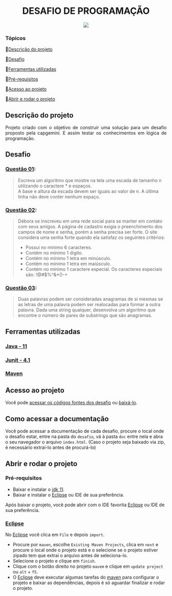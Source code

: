 <h1 align="center"> DESAFIO DE PROGRAMAÇÃO  </h1>
<p align="center">
<img src="http://img.shields.io/static/v1?label=STATUS&message=TERMINADO&color=GREEN&style=for-the-badge"/>
</p>

### Tópicos 

:small_blue_diamond:[Descrição do projeto](#descrição-do-projeto)

:small_blue_diamond:[Desafio](#desafio)

:small_blue_diamond:[Ferramentas utilizadas](#ferramentas-utilizadas)

:small_blue_diamond:[Pré-requisitos](#pre-requisitos)

:small_blue_diamond:[Acesso ao projeto](#acesso-ao-projeto)

:small_blue_diamond:[Abrir e rodar o projeto](#abrir-e-rodar-o-projeto)

## Descrição do projeto

<p align="justify">
  Projeto criado com o objetivo de construir uma solução para um desafio proposto pela capgemini. E assim testar os conhecimentos em lógica de programação.<br>
 
</p>

## Desafio

### [Questão 01](https://github.com/LuanRLima/capgemini-academia-desafio-programacao/tree/master/questao_01):
>Escreva um algoritmo que mostre na tela uma escada de tamanho n utilizando o caractere * e espaços.<br> A base e altura da escada devem ser iguais ao valor de n. A última linha não deve conter nenhum espaço.

### [Questão 02](https://github.com/LuanRLima/capgemini-academia-desafio-programacao/tree/master/questao_02):

> Débora se inscreveu em uma rede social para se manter em contato com seus amigos. A página de cadastro exigia o preenchimento dos campos de nome e senha, porém a senha precisa ser forte. O site considera uma senha forte quando ela satisfaz os seguintes critérios:
> - Possui no mínimo 6 caracteres.
> - Contém no mínimo 1 digito.
> - Contém no mínimo 1 letra em minúsculo.
> - Contém no mínimo 1 letra em maiúsculo.
> - Contém no mínimo 1 caractere especial. Os caracteres especiais são: !@#$%^&*()-+

### [Questão 03](https://github.com/LuanRLima/capgemini-academia-desafio-programacao/tree/master/questao_03):

>Duas palavras podem ser consideradas anagramas de si mesmas se as letras de uma palavra podem ser realocadas para formar a outra palavra. Dada uma string qualquer, desenvolva um algoritmo que encontre o número de pares de substrings que são anagramas.

<div align="center">

  </div>


## Ferramentas utilizadas

<h3><a href="https://www.java.com"> Java - 11</a></h3>
<h3><a href="https://www.java.com"> Junit - 4.1</a></h3>
<h3><a href="https://www.java.com"> Maven</a></h3>






## Acesso ao projeto

Você pode [acessar os códigos fontes dos desafio](https://github.com/jonathan-xavier/capgemini-desafio-programacao) ou [baixá-lo](https://github.com/jonathan-xavier/capgemini-desafio-programacao/archive/refs/heads/master.zip).

## Como acessar a documentação

Você pode acessar a documentação de cada desafio, procure o local onde o desafio estar, entre na pasta do `desafio`, vá à pasta `doc` entre nela e abra o seu navegador o arquivo `index.html`. (Caso o projeto seja baixado via zip, é necessário extraí-lo antes de procurá-lo)

## Abrir e rodar o projeto

### Pré-requisitos
- Baixar e instalar o [jdk 11](https://www.oracle.com/br/java/technologies/javase/jdk11-archive-downloads.html).
- Baixar e instalar o [Eclipse](https://www.eclipse.org/downloads) ou IDE de sua preferência. 

Após baixar o projeto, você pode abrir com o IDE favorita [Eclipse](https://www.eclipse.org/downloads) ou IDE de sua preferência.



### [Eclipse](https://www.eclipse.org/downloads)
No [Eclipse](https://www.eclipse.org/downloads) você clica em  `File` e depois `import`.
- Procure por `maven`, escolhe `Existing Maven Projects`, clica em `next` e procure o local onde o projeto está e o selecione se o projeto estiver zipado tem que extrai o arquivo antes de seleciona-lo.
- Selecione o projeto e clique em `finish`.
- Clique com o botão direito no projeto `mavem` e clique em `update project` ou `alt` + `f5`. 
- O [Eclipse](https://www.eclipse.org/downloads) deve executar algumas tarefas do [maven](https://maven.apache.org) para configurar o projeto e baixar as dependências, depois é só aguardar finalizar e rodar o projeto.
